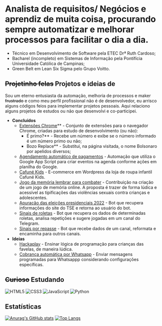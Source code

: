 # Analista de requisitos/ Negócios e aprendiz de muita coisa, procurando sempre automatizar e melhorar processos para facilitar o dia a dia.

 - Técnico em Desenvolvimento de Software pela ETEC Drª Ruth Cardoso;
 - Bacharel (incompleto) em Sistemas de Informação pela Pontifícia Universidade Católica de Campinas;
 - Green Belt em Lean Six Sigma pelo Grupo Voitto.
 
## ~~Projetinho felas~~ Projetos e ideias de

Sou um eterno entusiasta da automação, melhoria de processos e maker ~~frustrado~~ e como meu perfil profissional não é de desenvolvedor, eu arrisco alguns códigos feios para implementar projetos pessoais. Aqui relaciono alguns projetos de estudos ou não que desenvolvi e co-participei.

- **Concluídos**
  - [Extensões Chrome](https://github.com/brunooliveira09/extensoes-chrome)** - Conjunto de extensões para o navegador Chrome, criadas para estudo de desenvolvimento (ou não):
    - É primo?** - Recebe um número e exibe se o número informado é um número primo ou não;
    - Bozo Replace** - Substitui, na página visitada, o nome Bolsonaro por apelidos diversos;
  - [Agendamento automático de pagamentos](https://github.com/brunooliveira09/Auto-Agendar-Pagamento) - Automação que utiliza o Google App Script para criar eventos na agenda conforme ações em planilha do Google.
  - [Cafuné Kids](https://usecafune.com.br) - E-commerce em Wordpress da loja de roupa infantil Cafuné Kids.
  - [Jogo da memória lembrar para combater](https://lembrarparacombater.ml/) - Contribuição na criação de um jogo de memória online. A proposta é trazer de forma lúdica e acessível as tipificações das violências sexuais contra crianças e adolescentes.
  - [Apuração das eleições presidenciais 2022](https://github.com/brunooliveira09/Bot-Apura-Eleicao-2022) - Bot que recupera informações do site do TSE e retorna ao usuário do bot.
  - [Sinais de roletas](#) - Bot que recupera os dados de determinadas roletas, analisa repetições e sugere jogadas em um canal do Telegram.
  - [Sinais por repasse](#) - Bot que recebe dados de um canal, reformata e encaminha para outros canais.
- **Ideias**
  - [Hackaplay](https://github.com/brunooliveira09/Hackaplay) - Ensinar lógica de programação para crianças das favelas, de maneira lúdica.
  - [Cobrança automática por Whatsapp](#) - Enviar mensagens programadas para Whatsappp considerando configurações específicas.
 
 ## ~~Curioso~~ Estudando

![HTML5](https://img.shields.io/badge/html5-%23E34F26.svg?style=for-the-badge&logo=html5&logoColor=white)
![CSS3](https://img.shields.io/badge/css3-%231572B6.svg?style=for-the-badge&logo=css3&logoColor=white)
![JavaScript](https://img.shields.io/badge/javascript-%23323330.svg?style=for-the-badge&logo=javascript&logoColor=%23F7DF1E)
![Python](https://img.shields.io/badge/python-3670A0?style=for-the-badge&logo=python&logoColor=ffdd54)
 
 ## Estatísticas

[![Anurag's GitHub stats](https://github-readme-stats.vercel.app/api?username=brunooliveira09&show_icons=true&theme=dark)](https://github.com/anuraghazra/github-readme-stats)
[![Top Langs](https://github-readme-stats.vercel.app/api/top-langs/?username=brunooliveira09&layout=compact&theme=dark)](https://github.com/anuraghazra/github-readme-stats)
